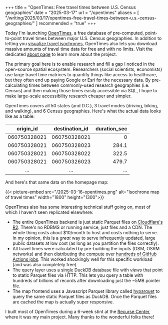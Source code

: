 +++
title = "OpenTimes: Free travel times between U.S. Census geographies"
date = "2025-03-17"
url = "/opentimes"
aliases = [ "/writing/2025/03/17/opentimes-free-travel-times-between-u.s.-census-geographies/" ]
recommended = "true"
+++

Today I'm launching [OpenTimes](https://opentimes.org), a free database of
pre-computed, point-to-point travel times between major U.S. Census geographies.
In addition to letting you [visualize travel isochrones](https://opentimes.org),
OpenTimes also lets you download massive amounts of travel time data for free
and with no limits. Visit the dedicated [about page](https://opentimes.org/about)
to learn more about the project.

The primary goal here is to enable research and fill a gap I noticed in the
open-source spatial ecosystem. Researchers (social scientists, economists) use
large travel time matrices to quantify things like access to healthcare, but
they often end up paying Google or Esri for the necessary data. By pre-calculating
times between commonly-used research geographies (i.e. Census) and then making
those times easily accessible via SQL, I hope to make large-scale accessibility
research cheaper and simpler.

OpenTimes covers all 50 states (and D.C.), 3 travel modes (driving, biking, and
walking), and 6 Census geographies. Here's what the actual data looks like
as a table:

| origin_id | destination_id | duration_sec |
|:---------:|:--------------:|-------------:|
| 060750328021     | 060750328021          | 0            |
| 060750328021     | 060750328023          | 284.1         |
| 060750328021     | 060750328022          | 322.5         |
| 060750328021     | 060750326023          | 479.7         |
| ...       | ...            | ...          |

And here's that same data on the homepage map:

{{< picture-embed src="/2025-03-16-opentimes.png" alt="Isochrone map of travel times" width="1800" height="1300">}}

OpenTimes also has some interesting technical stuff going on, most of which
I haven't seen replicated elsewhere:

- The entire OpenTimes backend is just static Parquet files on
  [Cloudflare's R2](https://www.cloudflare.com/developer-platform/products/r2/).
  There's no RDBMS or running service, just files and a CDN. The whole thing
  costs about $10/month to host and costs nothing to serve. In my opinion,
  this is a _great_ way to serve infrequently updated, large public datasets
  at low cost (as long as you partition the files correctly).
- All travel times were calculated by pre-building the inputs (OSM, OSRM networks)
  and then distributing the compute over
  [hundreds of GitHub Actions jobs](https://github.com/dfsnow/opentimes/actions/workflows/calculate-times.yaml).
  This worked shockingly well for this specific workload (and was also completely free).
- The query layer uses a single DuckDB database file with _views_ that point
  to static Parquet files via HTTP. This lets you query a table with hundreds of
  billions of records after downloading just the ~5MB pointer file.
- The map frontend uses a Javascript Parquet library called
  [hyparquet](https://github.com/hyparam/hyparquet) to query the same static
  Parquet files as DuckDB. Once the Parquet files are cached the map is
  actually super responsive.

I built most of OpenTimes during a 6-week stint at the
[Recurse Center](https://www.recurse.com/scout/click?t=e5f3c6558aa58965ec2efe48b1b486af),
where it was my main project. Many thanks to the wonderful folks there!
